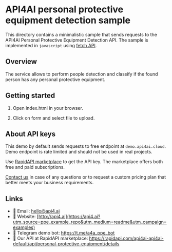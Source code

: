 # API4AI personal protective equipment detection sample

This directory contains a minimalistic sample that sends requests to the API4AI Personal Protective Equipment Detection API.
The sample is implemented in `javascript` using [fetch API](https://developer.mozilla.org/en-US/docs/Web/API/Fetch_API).


## Overview

The service allows to perform people detection and classify if the found person has any personal protective equipment.


## Getting started

1. Open index.html in your browser.

2. Click on form and select file to upload.


## About API keys

This demo by default sends requests to free endpoint at `demo.api4ai.cloud`.
Demo endpoint is rate limited and should not be used in real projects.

Use [RapidAPI marketplace](https://rapidapi.com/api4ai-api4ai-default/api/personal-protective-equipment/details) to get the API key. The marketplace offers both
free and paid subscriptions.

[Contact us](https://api4.ai/contacts?utm_source=ppe_example_repo&utm_medium=readme&utm_campaign=examples) in case of any questions or to request a custom pricing plan
that better meets your business requirements.


## Links

* 📩 Email: hello@api4.ai
* 🔗 Website: [http://api4.ai](https://api4.ai?utm_source=ppe_example_repo&utm_medium=readme&utm_campaign=examples)
* 🤖 Telegram demo bot: https://t.me/a4a_ppe_bot
* 🔵 Our API at RapidAPI marketplace: https://rapidapi.com/api4ai-api4ai-default/api/personal-protective-equipment/details
